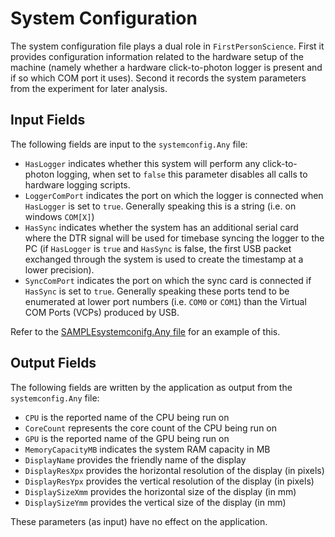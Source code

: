 # System Configuration
The system configuration file plays a dual role in `FirstPersonScience`. First it provides configuration information related to the hardware setup of the machine (namely whether a hardware click-to-photon logger is present and if so which COM port it uses). Second it records the system parameters from the experiment for later analysis.

## Input Fields
The following fields are input to the `systemconfig.Any` file:

* `HasLogger` indicates whether this system will perform any click-to-photon logging, when set to `false` this parameter disables all calls to hardware logging scripts.
* `LoggerComPort` indicates the port on which the logger is connected when `HasLogger` is set to `true`. Generally speaking this is a string (i.e. on windows `COM[X]`)
* `HasSync` indicates whether the system has an additional serial card where the DTR signal will be used for timebase syncing the logger to the PC (if `HasLogger` is `true` and `HasSync` is false, the first USB packet exchanged through the system is used to create the timestamp at a lower precision).
* `SyncComPort` indicates the port on which the sync card is connected if `HasSync` is set to `true`. Generally speaking these ports tend to be enumerated at lower port numbers (i.e. `COM0` or `COM1`) than the Virtual COM Ports (VCPs) produced by USB.

Refer to the [SAMPLEsystemconifg.Any file](SAMPLEsystemconfig.Any) for an example of this.

## Output Fields
The following fields are written by the application as output from the `systemconfig.Any` file:

* `CPU` is the reported name of the CPU being run on
* `CoreCount` represents the core count of the CPU being run on
* `GPU` is the reported name of the GPU being run on
* `MemoryCapacityMB` indicates the system RAM capacity in MB
* `DisplayName` provides the friendly name of the display
* `DisplayResXpx` provides the horizontal resolution of the display (in pixels)
* `DisplayResYpx` provides the vertical resolution of the display (in pixels)
* `DisplaySizeXmm` provides the horizontal size of the display (in mm)
* `DisplaySizeYmm` provides the vertical size of the display (in mm)

These parameters (as input) have no effect on the application.